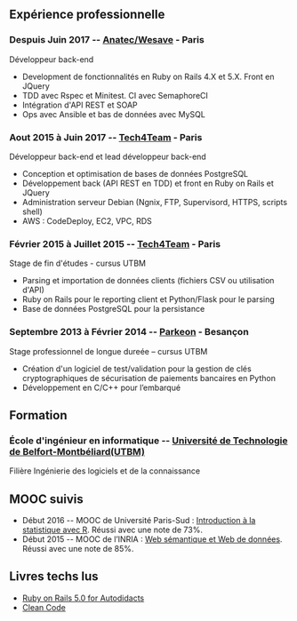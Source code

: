 ## Expérience professionnelle

### Despuis Juin 2017 -- [Anatec/Wesave](https://www.wesave.fr) - Paris
Développeur back-end
* Development de fonctionnalités en Ruby on Rails 4.X et 5.X. Front en JQuery
* TDD avec Rspec et Minitest. CI avec SemaphoreCI
* Intégration d'API REST et SOAP
* Ops avec Ansible et bas de données avec MySQL

### Aout 2015 à Juin 2017 -- [Tech4Team](http://www.tech4team.fr) - Paris
Développeur back-end et lead développeur back-end
* Conception et optimisation de bases de données PostgreSQL
* Développement back (API REST en TDD) et front en Ruby on Rails et JQuery
* Administration serveur Debian (Ngnix, FTP, Supervisord, HTTPS, scripts shell)
* AWS : CodeDeploy, EC2, VPC, RDS

### Février 2015 à Juillet 2015 -- [Tech4Team](http://www.tech4team.fr) - Paris
Stage de fin d'études - cursus UTBM
* Parsing et importation de données clients (fichiers CSV ou utilisation d'API) 
* Ruby on Rails pour le reporting client et Python/Flask pour le parsing
* Base de données PostgreSQL pour la persistance

### Septembre 2013 à Février 2014 -- [Parkeon](http://parkeon.fr) - Besançon
Stage professionnel de longue dureée – cursus UTBM
* Création d'un logiciel de test/validation pour la gestion de clés cryptographiques de sécurisation de paiements bancaires en Python
* Développement en C/C++ pour l’embarqué

## Formation 
### École d'ingénieur en informatique -- [Université de Technologie de Belfort-Montbéliard(UTBM)](http://www.utbm.fr)
Filière Ingénierie des logiciels et de la connaissance

## MOOC suivis
* Début 2016 -- MOOC de Université Paris-Sud : [Introduction à la statistique avec R](https://www.fun-mooc.fr/courses/UPSUD/42001S06/session06/about). Réussi avec une note de 73%.
* Début 2015 -- MOOC de l’INRIA : [Web sémantique et Web de données](https://www.fun-mooc.fr/courses/inria/41002S02/session02/about). Réussi avec une note de 85%.

## Livres techs lus
* [Ruby on Rails 5.0 for Autodidacts](http://amzn.to/2AzVuP8)
* [Clean Code](http://amzn.to/2CwhCeR)
